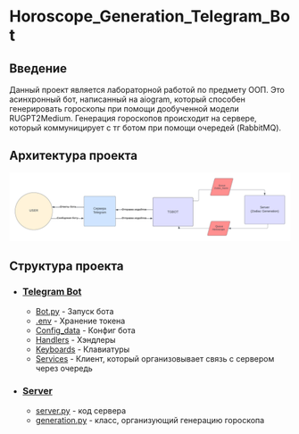 # Horoscope_Generation_Telegram_Bot

## Введение

Данный проект является лабораторной работой по предмету ООП. Это асинхронный бот, написанный на aiogram, который способен генерировать гороскопы при помощи дообученной модели RUGPT2Medium. Генерация гороскопов происходит на сервере, который коммуницирует с тг ботом при помощи очередей (RabbitMQ).


## Архитектура проекта

![](/Blank%20diagram.png)

## Структура проекта

+ ### [Telegram Bot](https://github.com/BetterCallUgL/Horoscope_Generation_Telegram_Bot/tree/main/tgbot)
  + [Bot.py](https://github.com/BetterCallUgL/Horoscope_Generation_Telegram_Bot/blob/main/tgbot/bot.py) - Запуск бота
  + [.env](https://github.com/BetterCallUgL/Horoscope_Generation_Telegram_Bot/blob/main/tgbot/.env.example) - Хранение токена
  + [Config_data](https://github.com/BetterCallUgL/Horoscope_Generation_Telegram_Bot/tree/main/tgbot/config_data) - Конфиг бота
  + [Handlers](https://github.com/BetterCallUgL/Horoscope_Generation_Telegram_Bot/tree/main/tgbot/handlers) - Хэндлеры
  + [Keyboards](https://github.com/BetterCallUgL/Horoscope_Generation_Telegram_Bot/tree/main/tgbot/keyboards) - Клавиатуры
  + [Services](https://github.com/BetterCallUgL/Horoscope_Generation_Telegram_Bot/tree/main/tgbot/services) - Клиент, который организовывает связь с сервером через очередь

+ ### [Server](https://github.com/BetterCallUgL/Horoscope_Generation_Telegram_Bot/tree/main/server)
  + [server.py]("https://github.com/BetterCallUgL/Horoscope_Generation_Telegram_Bot/blob/main/server/server.py") - код сервера
  + [generation.py]("https://github.com/BetterCallUgL/Horoscope_Generation_Telegram_Bot/blob/main/server/generation.py") - класс, организующий генерацию гороскопа
